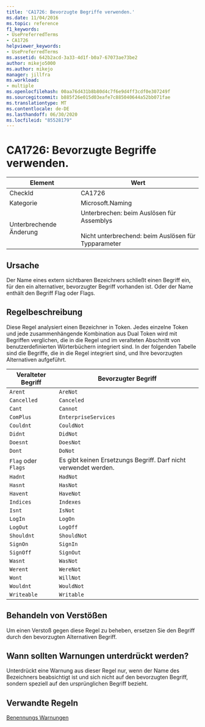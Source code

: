 ```yaml
---
title: 'CA1726: Bevorzugte Begriffe verwenden.'
ms.date: 11/04/2016
ms.topic: reference
f1_keywords:
- UsePreferredTerms
- CA1726
helpviewer_keywords:
- UsePreferredTerms
ms.assetid: 642b2acd-3a33-4d1f-b0a7-67073ae73be2
author: mikejo5000
ms.author: mikejo
manager: jillfra
ms.workload:
- multiple
ms.openlocfilehash: 00aa76d431b8b80d4c7f6e9d4ff3cdf0e307249f
ms.sourcegitcommit: b885f26e015d03eafe7c885040644a52bb071fae
ms.translationtype: MT
ms.contentlocale: de-DE
ms.lasthandoff: 06/30/2020
ms.locfileid: "85528179"
---
```

# <a name="ca1726-use-preferred-terms"></a>CA1726: Bevorzugte Begriffe verwenden.

|Element|Wert|
|-|-|
|CheckId|CA1726|
|Kategorie|Microsoft.Naming|
|Unterbrechende Änderung|Unterbrechen: beim Auslösen für Assemblys<br /><br /> Nicht unterbrechend: beim Auslösen für Typparameter|

## <a name="cause"></a>Ursache

Der Name eines extern sichtbaren Bezeichners schließt einen Begriff ein, für den ein alternativer, bevorzugter Begriff vorhanden ist. Oder der Name enthält den Begriff Flag oder Flags.

## <a name="rule-description"></a>Regelbeschreibung

Diese Regel analysiert einen Bezeichner in Token. Jedes einzelne Token und jede zusammenhängende Kombination aus Dual Token wird mit Begriffen verglichen, die in die Regel und im veralteten Abschnitt von benutzerdefinierten Wörterbüchern integriert sind. In der folgenden Tabelle sind die Begriffe, die in die Regel integriert sind, und Ihre bevorzugten Alternativen aufgeführt.

|Veralteter Begriff|Bevorzugter Begriff|
|-------------------|--------------------|
|`Arent`|`AreNot`|
|`Cancelled`|`Canceled`|
|`Cant`|`Cannot`|
|`ComPlus`|`EnterpriseServices`|
|`Couldnt`|`CouldNot`|
|`Didnt`|`DidNot`|
|`Doesnt`|`DoesNot`|
|`Dont`|`DoNot`|
|`Flag` oder `Flags`|Es gibt keinen Ersetzungs Begriff. Darf nicht verwendet werden.|
|`Hadnt`|`HadNot`|
|`Hasnt`|`HasNot`|
|`Havent`|`HaveNot`|
|`Indices`|`Indexes`|
|`Isnt`|`IsNot`|
|`LogIn`|`LogOn`|
|`LogOut`|`LogOff`|
|`Shouldnt`|`ShouldNot`|
|`SignOn`|`SignIn`|
|`SignOff`|`SignOut`|
|`Wasnt`|`WasNot`|
|`Werent`|`WereNot`|
|`Wont`|`WillNot`|
|`Wouldnt`|`WouldNot`|
|`Writeable`|`Writable`|

## <a name="how-to-fix-violations"></a>Behandeln von Verstößen
Um einen Verstoß gegen diese Regel zu beheben, ersetzen Sie den Begriff durch den bevorzugten Alternativen Begriff.

## <a name="when-to-suppress-warnings"></a>Wann sollten Warnungen unterdrückt werden?
Unterdrückt eine Warnung aus dieser Regel nur, wenn der Name des Bezeichners beabsichtigt ist und sich nicht auf den bevorzugten Begriff, sondern speziell auf den ursprünglichen Begriff bezieht.

## <a name="related-rules"></a>Verwandte Regeln
[Benennungs Warnungen](../code-quality/naming-warnings.md)

